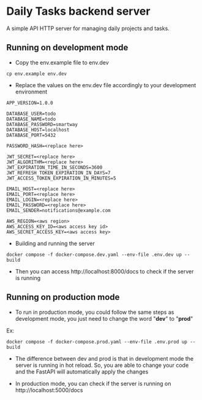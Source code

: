 # Daily Tasks backend server

A simple API HTTP server for managing daily projects and tasks.

## Running on development mode

- Copy the env.example file to env.dev
```console
cp env.example env.dev
``` 

- Replace the values on the env.dev file accordingly to your development environment
```
APP_VERSION=1.0.0

DATABASE_USER=todo
DATABASE_NAME=todo
DATABASE_PASSWORD=smartway
DATABASE_HOST=localhost
DATABASE_PORT=5432

PASSWORD_HASH=<replace here>

JWT_SECRET=<replace here>
JWT_ALGORITHM=<replace here>
JWT_EXPIRATION_TIME_IN_SECONDS=3600
JWT_REFRESH_TOKEN_EXPIRATION_IN_DAYS=7
JWT_ACCESS_TOKEN_EXPIRATION_IN_MINUTES=5

EMAIL_HOST=<replace here>
EMAIL_PORT=<replace here>
EMAIL_LOGIN=<replace here>
EMAIL_PASSWORD=<replace here>
EMAIL_SENDER=notifications@example.com

AWS_REGION=<aws region>
AWS_ACCESS_KEY_ID=<aws access key id>
AWS_SECRET_ACCESS_KEY=<aws access key>
```

- Building and running the server
```console
docker compose -f docker-compose.dev.yaml --env-file .env.dev up --build
```
- Then you can access http://localhost:8000/docs to check if the server is running

## Running on production mode

- To run in production mode, you could follow the same steps as development mode, you just need to change the word "**dev**" to "**prod**"

Ex:
```console
docker compose -f docker-compose.prod.yaml --env-file .env.prod up --build
```

- The difference between dev and prod is that in development mode the server is running in hot reload. So, you are able to change your code and the FastAPI will automatically apply the changes

- In production mode, you can check if the server is running on http://localhost:5000/docs
